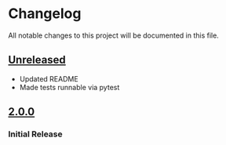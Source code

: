# Changelog

All notable changes to this project will be documented in this file.

## [Unreleased]

- Updated README
- Made tests runnable via pytest

## [2.0.0]

### Initial Release

[Unreleased]: https://github.com/joeyagreco/wordfreak/compare/v2.0.0...HEAD

[2.0.0]: https://github.com/joeyagreco/wordfreak/releases/tag/v2.0.0
